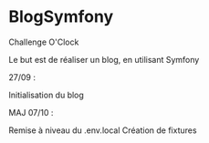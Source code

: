 # BlogSymfony

Challenge O'Clock

Le but est de réaliser un blog, en utilisant Symfony

27/09 :

Initialisation du blog

MAJ 07/10 :

Remise à niveau du .env.local
Création de fixtures
